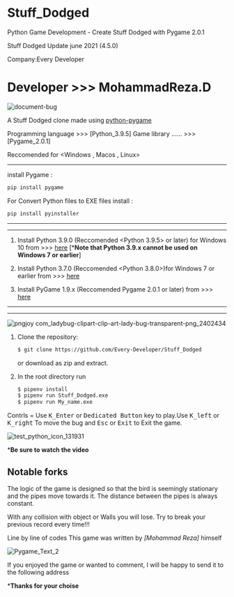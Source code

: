 # Stuff_Dodged

Python Game Development - Create Stuff Dodged with Pygame 2.0.1

Stuff Dodged Update june 2021 (4.5.0)

Company:Every Developer  

Developer >>> MohammadReza.D
=================================================================

![document-bug](https://user-images.githubusercontent.com/84382544/124350741-ad966e00-dc0b-11eb-9348-e20c0d8f7e14.png)

A Stuff Dodged clone made using [python-pygame][pygame]

Programming language >>> [Python_3.9.5]
Game library  ...... >>> [Pygame_2.0.1]

Reccomended for <Windows , Macos , Linux>
____________________________________________________
install Pygame :

```bash
pip install pygame
```

For Convert Python files to EXE files install :

```bash
pip install pyinstaller
```
______________________________________________________________________________________________________________
**************************************************************************************************************

1. Install Python 3.9.0 (Reccomended <Python 3.9.5> or later) for Windows 10 from >>>
[here](https://www.python.org/downloads/) [***Note that Python 3.9.x cannot be used on Windows 7 or earlier**]

2. Install Python 3.7.0 (Reccomended <Python 3.8.0>)for Windows 7 or earlier from >>>
[here](https://www.python.org/downloads/)

3. Install PyGame 1.9.x (Reccomended Pygame 2.0.1 or later) from >>>
[here](http://www.pygame.org/download.shtml)

______________________________________________________________________________________________________________
**************************************************************************************************************
![pngjoy com_ladybug-clipart-clip-art-lady-bug-transparent-png_2402434](https://user-images.githubusercontent.com/84382544/124351069-8c368180-dc0d-11eb-966a-17028b68bea7.png)

1. Clone the repository:

   ```bash
   $ git clone https://github.com/Every-Developer/Stuff_Dodged
   ```

   or download as zip and extract.

1. In the root directory run

   ```bash
   $ pipenv install
   $ pipenv run Stuff_Dodged.exe
   $ pipenv run My_name.exe
   ```

Contrls = Use <kbd>K_Enter</kbd> or <kbd>Dedicated Button</kbd> key to play.Use <kbd>K_left</kbd> or <kbd>K_right</kbd> To move the bug
                     and <kbd>Esc</kbd> or <kbd>Exit</kbd> to Exit the game.
                     
![test_python_icon_131931](https://user-images.githubusercontent.com/84382544/124351057-77f28480-dc0d-11eb-8d95-7f949863b1d2.png)

***Be sure to watch the video**


Notable forks
-------------
The logic of the game is designed so that the bird is seemingly stationary and
the pipes move towards it. The distance between the pipes is always constant.

With any collision with object or Walls you will lose.
Try to break your previous record every time!!!

Line by line of codes This game was written by *[Mohammad Reza]* himself


[Python]: https://www.python.org
[pygame]: http://www.pygame.org

![Pygame_Text_2](https://user-images.githubusercontent.com/84382544/124351085-a2444200-dc0d-11eb-92f0-71ec4f1b9976.png)


If you enjoyed the game or wanted to comment, I will be happy to send it to the following address

***Thanks for your choise**
